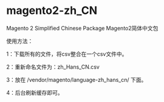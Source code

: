 # magento2-zh_CN
Magento 2 Simplified Chinese Package
Magento2简体中文包

使用方法：

1：下载所有的文件，将csv整合在一个csv文件中。

2：重新命名文件为：zh_Hans_CN.csv

3：放在 /vendor/magento/language-zh_hans_cn/ 下面。

4：后台刷新缓存即可。
